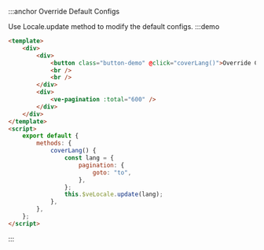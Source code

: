 :::anchor Override Default Configs

Use Locale.update method to modify the default configs.
:::demo

```html
<template>
    <div>
        <div>
            <button class="button-demo" @click="coverLang()">Override Config</button>
            <br />
            <br />
        </div>
        <div>
            <ve-pagination :total="600" />
        </div>
    </div>
</template>
<script>
    export default {
        methods: {
            coverLang() {
                const lang = {
                    pagination: {
                        goto: "to",
                    },
                };
                this.$veLocale.update(lang);
            },
        },
    };
</script>
```

:::
